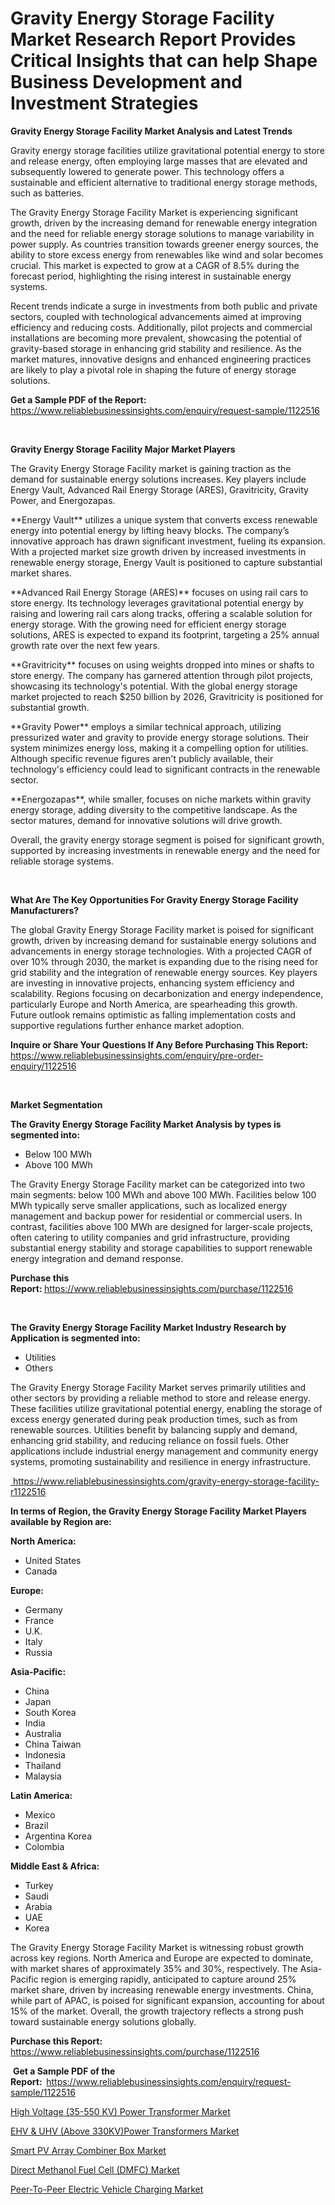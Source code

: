 <p><h1>Gravity Energy Storage Facility Market Research Report Provides Critical Insights that can help Shape Business Development and Investment Strategies</h1></p><p><strong>Gravity Energy Storage Facility Market Analysis and Latest Trends</strong></p>
<p><p>Gravity energy storage facilities utilize gravitational potential energy to store and release energy, often employing large masses that are elevated and subsequently lowered to generate power. This technology offers a sustainable and efficient alternative to traditional energy storage methods, such as batteries.</p><p>The Gravity Energy Storage Facility Market is experiencing significant growth, driven by the increasing demand for renewable energy integration and the need for reliable energy storage solutions to manage variability in power supply. As countries transition towards greener energy sources, the ability to store excess energy from renewables like wind and solar becomes crucial. This market is expected to grow at a CAGR of 8.5% during the forecast period, highlighting the rising interest in sustainable energy systems.</p><p>Recent trends indicate a surge in investments from both public and private sectors, coupled with technological advancements aimed at improving efficiency and reducing costs. Additionally, pilot projects and commercial installations are becoming more prevalent, showcasing the potential of gravity-based storage in enhancing grid stability and resilience. As the market matures, innovative designs and enhanced engineering practices are likely to play a pivotal role in shaping the future of energy storage solutions.</p></p>
<p><strong>Get a Sample PDF of the Report:&nbsp;</strong> <a href="https://www.reliablebusinessinsights.com/enquiry/request-sample/1122516?utm_campaign=60&utm_medium=2&utm_source=Github&utm_content=ia&utm_term=14022025&utm_id=gravity-energy-storage-facility">https://www.reliablebusinessinsights.com/enquiry/request-sample/1122516</a></p>
<p>&nbsp;</p>
<p><strong>Gravity Energy Storage Facility Major Market Players</strong></p>
<p><p>The Gravity Energy Storage Facility market is gaining traction as the demand for sustainable energy solutions increases. Key players include Energy Vault, Advanced Rail Energy Storage (ARES), Gravitricity, Gravity Power, and Energozapas.</p><p>**Energy Vault** utilizes a unique system that converts excess renewable energy into potential energy by lifting heavy blocks. The company’s innovative approach has drawn significant investment, fueling its expansion. With a projected market size growth driven by increased investments in renewable energy storage, Energy Vault is positioned to capture substantial market shares.</p><p>**Advanced Rail Energy Storage (ARES)** focuses on using rail cars to store energy. Its technology leverages gravitational potential energy by raising and lowering rail cars along tracks, offering a scalable solution for energy storage. With the growing need for efficient energy storage solutions, ARES is expected to expand its footprint, targeting a 25% annual growth rate over the next few years.</p><p>**Gravitricity** focuses on using weights dropped into mines or shafts to store energy. The company has garnered attention through pilot projects, showcasing its technology's potential. With the global energy storage market projected to reach $250 billion by 2026, Gravitricity is positioned for substantial growth.</p><p>**Gravity Power** employs a similar technical approach, utilizing pressurized water and gravity to provide energy storage solutions. Their system minimizes energy loss, making it a compelling option for utilities. Although specific revenue figures aren't publicly available, their technology's efficiency could lead to significant contracts in the renewable sector.</p><p>**Energozapas**, while smaller, focuses on niche markets within gravity energy storage, adding diversity to the competitive landscape. As the sector matures, demand for innovative solutions will drive growth.</p><p>Overall, the gravity energy storage segment is poised for significant growth, supported by increasing investments in renewable energy and the need for reliable storage systems.</p></p>
<p>&nbsp;</p>
<p><strong>What Are The Key Opportunities For Gravity Energy Storage Facility Manufacturers?</strong></p>
<p><p>The global Gravity Energy Storage Facility market is poised for significant growth, driven by increasing demand for sustainable energy solutions and advancements in energy storage technologies. With a projected CAGR of over 10% through 2030, the market is expanding due to the rising need for grid stability and the integration of renewable energy sources. Key players are investing in innovative projects, enhancing system efficiency and scalability. Regions focusing on decarbonization and energy independence, particularly Europe and North America, are spearheading this growth. Future outlook remains optimistic as falling implementation costs and supportive regulations further enhance market adoption.</p></p>
<p><strong>Inquire or Share Your Questions If Any Before Purchasing This Report:</strong> <a href="https://www.reliablebusinessinsights.com/enquiry/pre-order-enquiry/1122516?utm_campaign=60&utm_medium=2&utm_source=Github&utm_content=ia&utm_term=14022025&utm_id=gravity-energy-storage-facility">https://www.reliablebusinessinsights.com/enquiry/pre-order-enquiry/1122516</a></p>
<p>&nbsp;</p>
<p><strong>Market Segmentation</strong></p>
<p><strong>The Gravity Energy Storage Facility Market Analysis by types is segmented into:</strong></p>
<p><ul><li>Below 100 MWh</li><li>Above 100 MWh</li></ul></p>
<p><p>The Gravity Energy Storage Facility market can be categorized into two main segments: below 100 MWh and above 100 MWh. Facilities below 100 MWh typically serve smaller applications, such as localized energy management and backup power for residential or commercial users. In contrast, facilities above 100 MWh are designed for larger-scale projects, often catering to utility companies and grid infrastructure, providing substantial energy stability and storage capabilities to support renewable energy integration and demand response.</p></p>
<p><strong>Purchase this Report:&nbsp;</strong><a href="https://www.reliablebusinessinsights.com/purchase/1122516?utm_campaign=60&utm_medium=2&utm_source=Github&utm_content=ia&utm_term=14022025&utm_id=gravity-energy-storage-facility">https://www.reliablebusinessinsights.com/purchase/1122516</a></p>
<p>&nbsp;</p>
<p><strong>The Gravity Energy Storage Facility Market Industry Research by Application is segmented into:</strong></p>
<p><ul><li>Utilities</li><li>Others</li></ul></p>
<p><p>The Gravity Energy Storage Facility Market serves primarily utilities and other sectors by providing a reliable method to store and release energy. These facilities utilize gravitational potential energy, enabling the storage of excess energy generated during peak production times, such as from renewable sources. Utilities benefit by balancing supply and demand, enhancing grid stability, and reducing reliance on fossil fuels. Other applications include industrial energy management and community energy systems, promoting sustainability and resilience in energy infrastructure.</p></p>
<p><a href="https://www.reliablebusinessinsights.com/gravity-energy-storage-facility-r1122516?utm_campaign=60&utm_medium=2&utm_source=Github&utm_content=ia&utm_term=14022025&utm_id=gravity-energy-storage-facility">&nbsp;https://www.reliablebusinessinsights.com/gravity-energy-storage-facility-r1122516</a></p>
<p><strong>In terms of Region, the Gravity Energy Storage Facility Market Players available by Region are:</strong></p>
<p>
    <p> <strong> North America: </strong>
        <ul>
            <li>United States</li>
            <li>Canada</li>
        </ul>
        </p> 
    <p> <strong> Europe: </strong>
        <ul>
            <li>Germany</li>
            <li>France</li>
            <li>U.K.</li>
            <li>Italy</li>
            <li>Russia</li>
        </ul>
        </p> 
    <p> <strong> Asia-Pacific: </strong>
        <ul>
            <li>China</li>
            <li>Japan</li>
            <li>South Korea</li>
            <li>India</li>
            <li>Australia</li>
            <li>China Taiwan</li>
            <li>Indonesia</li>
            <li>Thailand</li>
            <li>Malaysia</li>
        </ul>
        </p> 
    <p> <strong> Latin America: </strong>
        <ul>
            <li>Mexico</li>
            <li>Brazil</li>
            <li>Argentina Korea</li>
            <li>Colombia</li>
        </ul>
        </p> 
    <p> <strong> Middle East & Africa: </strong>
        <ul>
            <li>Turkey</li>
            <li>Saudi</li>
            <li>Arabia</li>
            <li>UAE</li>
            <li>Korea</li>
        </ul>
    </p>
    </p>
<p><p>The Gravity Energy Storage Facility Market is witnessing robust growth across key regions. North America and Europe are expected to dominate, with market shares of approximately 35% and 30%, respectively. The Asia-Pacific region is emerging rapidly, anticipated to capture around 25% market share, driven by increasing renewable energy investments. China, while part of APAC, is poised for significant expansion, accounting for about 15% of the market. Overall, the growth trajectory reflects a strong push toward sustainable energy solutions globally.</p></p>
<p><strong>Purchase this Report: </strong><a href="https://www.reliablebusinessinsights.com/purchase/1122516?utm_campaign=60&utm_medium=2&utm_source=Github&utm_content=ia&utm_term=14022025&utm_id=gravity-energy-storage-facility">https://www.reliablebusinessinsights.com/purchase/1122516</a></p>
<p>&nbsp;<strong>Get a Sample PDF of the Report:&nbsp;&nbsp;</strong><a href="https://www.reliablebusinessinsights.com/enquiry/request-sample/1122516?utm_campaign=60&utm_medium=2&utm_source=Github&utm_content=ia&utm_term=14022025&utm_id=gravity-energy-storage-facility">https://www.reliablebusinessinsights.com/enquiry/request-sample/1122516</a></p>
<p><strong></strong></p>
<p><p><a href="https://github.com/djarixneoza/Market-Research-Report-List-1/blob/main/high-voltage-35-550-kv-power-transformer-market.md?utm_campaign=60&utm_medium=2&utm_source=Github&utm_content=ia&utm_term=14022025&utm_id=gravity-energy-storage-facility">High Voltage (35-550 KV) Power Transformer Market</a></p><p><a href="https://github.com/jandedaboy1/Market-Research-Report-List-1/blob/main/ehv-uhv-above-330kvpower-transformers-market.md?utm_campaign=60&utm_medium=2&utm_source=Github&utm_content=ia&utm_term=14022025&utm_id=gravity-energy-storage-facility">EHV & UHV (Above 330KV)Power Transformers Market</a></p><p><a href="https://github.com/dushornerfe/Market-Research-Report-List-1/blob/main/smart-pv-array-combiner-box-market.md?utm_campaign=60&utm_medium=2&utm_source=Github&utm_content=ia&utm_term=14022025&utm_id=gravity-energy-storage-facility">Smart PV Array Combiner Box Market</a></p><p><a href="https://github.com/akermigarib/Market-Research-Report-List-1/blob/main/direct-methanol-fuel-cell-dmfc-market.md?utm_campaign=60&utm_medium=2&utm_source=Github&utm_content=ia&utm_term=14022025&utm_id=gravity-energy-storage-facility">Direct Methanol Fuel Cell (DMFC) Market</a></p><p><a href="https://github.com/theriiawande/Market-Research-Report-List-1/blob/main/peer-to-peer-electric-vehicle-charging-market.md?utm_campaign=60&utm_medium=2&utm_source=Github&utm_content=ia&utm_term=14022025&utm_id=gravity-energy-storage-facility">Peer-To-Peer Electric Vehicle Charging Market</a></p></p>